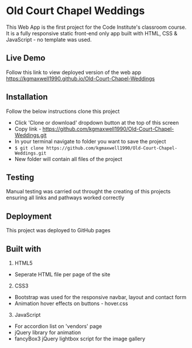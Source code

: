 # Old Court Chapel Weddings

This Web App is the first project for the Code Institute's classroom course. It is a fully responsive static front-end only app built with HTML, CSS & JavaScript - no template was used.

## Live Demo

Follow this link to view deployed version of the web app https://kgmaxwell1990.github.io/Old-Court-Chapel-Weddings

## Installation

Follow the below instructions clone this project

* Click 'Clone or download' dropdown button at the top of this screen
* Copy link - https://github.com/kgmaxwell1990/Old-Court-Chapel-Weddings.git
* In your terminal navigate to folder you want to save the project
* `$ git clone https://github.com/kgmaxwell1990/Old-Court-Chapel-Weddings.git`
* New folder will contain all files of the project

## Testing

Manual testing was carried out throught the creating of this projects ensuring all links and pathways worked correctly

## Deployment

This project was deployed to GitHub pages

## Built with 
1. HTML5
  * Seperate HTML file per page of the site

2. CSS3
  * Bootstrap was used for the responsive navbar, layout and contact form 
  * Animation hover effects on buttons - hover.css

3. JavaScript
  * For accordion list on 'vendors' page
  * jQuery library for animation
  * fancyBox3 jQuery lightbox script for the image gallery




